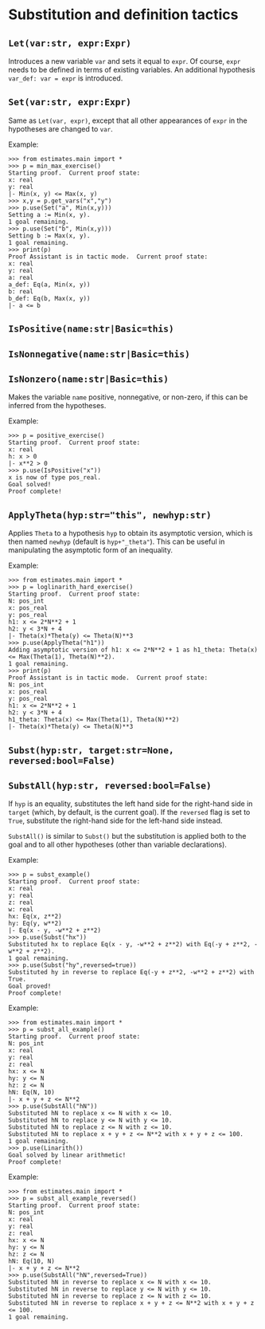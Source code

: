 # Substitution and definition tactics

## `Let(var:str, expr:Expr)`

Introduces a new variable `var` and sets it equal to `expr`.  Of course, `expr` needs to be defined in terms of existing variables.  An additional hypothesis `var_def: var = expr` is introduced.

## `Set(var:str, expr:Expr)`

Same as `Let(var, expr)`, except that all other appearances of `expr` in the hypotheses are changed to `var`.

Example:
```
>>> from estimates.main import *
>>> p = min_max_exercise()
Starting proof.  Current proof state:
x: real
y: real
|- Min(x, y) <= Max(x, y)
>>> x,y = p.get_vars("x","y")
>>> p.use(Set("a", Min(x,y)))
Setting a := Min(x, y).
1 goal remaining.
>>> p.use(Set("b", Min(x,y)))
Setting b := Max(x, y).
1 goal remaining.
>>> print(p)
Proof Assistant is in tactic mode.  Current proof state:
x: real
y: real
a: real
a_def: Eq(a, Min(x, y))
b: real
b_def: Eq(b, Max(x, y))
|- a <= b
```

## `IsPositive(name:str|Basic=this)`
## `IsNonnegative(name:str|Basic=this)`
## `IsNonzero(name:str|Basic=this)`

Makes the variable `name` positive, nonnegative, or non-zero, if this can be inferred from the hypotheses.

Example:
```
>>> p = positive_exercise()
Starting proof.  Current proof state:
x: real
h: x > 0
|- x**2 > 0
>>> p.use(IsPositive("x")) 
x is now of type pos_real.
Goal solved!
Proof complete!
```

## `ApplyTheta(hyp:str="this", newhyp:str)`

Applies `Theta` to a hypothesis `hyp` to obtain its asymptotic version, which is then named `newhyp` (default is `hyp+"_theta"`).  This can be useful in manipulating the asymptotic form of an inequality.

Example:
```
>>> from estimates.main import *
>>> p = loglinarith_hard_exercise()
Starting proof.  Current proof state:
N: pos_int
x: pos_real
y: pos_real
h1: x <= 2*N**2 + 1
h2: y < 3*N + 4
|- Theta(x)*Theta(y) <= Theta(N)**3
>>> p.use(ApplyTheta("h1"))
Adding asymptotic version of h1: x <= 2*N**2 + 1 as h1_theta: Theta(x) <= Max(Theta(1), Theta(N)**2).
1 goal remaining.
>>> print(p)
Proof Assistant is in tactic mode.  Current proof state:
N: pos_int
x: pos_real
y: pos_real
h1: x <= 2*N**2 + 1
h2: y < 3*N + 4
h1_theta: Theta(x) <= Max(Theta(1), Theta(N)**2)
|- Theta(x)*Theta(y) <= Theta(N)**3
```

## `Subst(hyp:str, target:str=None, reversed:bool=False)`
## `SubstAll(hyp:str, reversed:bool=False)`

If `hyp` is an equality, substitutes the left hand side for the right-hand side in `target` (which, by default, is the current goal).  If the `reversed` flag is set to `True`, substitute the right-hand side for the left-hand side instead.

`SubstAll()` is similar to `Subst()` but the substitution is applied both to the goal and to all other hypotheses (other than variable declarations).

Example:
```
>>> p = subst_example()
Starting proof.  Current proof state:
x: real
y: real
z: real
w: real
hx: Eq(x, z**2)
hy: Eq(y, w**2)
|- Eq(x - y, -w**2 + z**2)
>>> p.use(Subst("hx"))
Substituted hx to replace Eq(x - y, -w**2 + z**2) with Eq(-y + z**2, -w**2 + z**2).
1 goal remaining.
>>> p.use(Subst("hy",reversed=true))
Substituted hy in reverse to replace Eq(-y + z**2, -w**2 + z**2) with True.
Goal proved!
Proof complete!
```
Example:
```
>>> from estimates.main import *     
>>> p = subst_all_example()
Starting proof.  Current proof state:
N: pos_int
x: real
y: real
z: real
hx: x <= N
hy: y <= N
hz: z <= N
hN: Eq(N, 10)
|- x + y + z <= N**2
>>> p.use(SubstAll("hN"))
Substituted hN to replace x <= N with x <= 10.
Substituted hN to replace y <= N with y <= 10.
Substituted hN to replace z <= N with z <= 10.
Substituted hN to replace x + y + z <= N**2 with x + y + z <= 100.
1 goal remaining.
>>> p.use(Linarith())
Goal solved by linear arithmetic!
Proof complete!
```
Example:
```
>>> from estimates.main import *     
>>> p = subst_all_example_reversed()
Starting proof.  Current proof state:
N: pos_int
x: real
y: real
z: real
hx: x <= N
hy: y <= N
hz: z <= N
hN: Eq(10, N)
|- x + y + z <= N**2
>>> p.use(SubstAll("hN",reversed=True))
Substituted hN in reverse to replace x <= N with x <= 10.
Substituted hN in reverse to replace y <= N with y <= 10.
Substituted hN in reverse to replace z <= N with z <= 10.
Substituted hN in reverse to replace x + y + z <= N**2 with x + y + z <= 100.
1 goal remaining.
```

